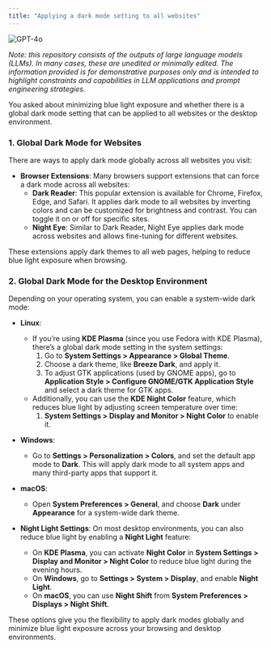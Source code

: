 ```yaml
---
title: "Applying a dark mode setting to all websites"
---
```

![GPT-4o](https://img.shields.io/badge/GPT--4o-3333FF?style=for-the-badge&logo=openai&logoColor=white)



*Note: this repository consists of the outputs of large language models (LLMs). In many cases, these are unedited or minimally edited. The information provided is for demonstrative purposes only and is intended to highlight constraints and capabilities in LLM applications and prompt engineering strategies.*


You asked about minimizing blue light exposure and whether there is a global dark mode setting that can be applied to all websites or the desktop environment.

### 1. **Global Dark Mode for Websites**
There are ways to apply dark mode globally across all websites you visit:

- **Browser Extensions**: Many browsers support extensions that can force a dark mode across all websites:
  - **Dark Reader**: This popular extension is available for Chrome, Firefox, Edge, and Safari. It applies dark mode to all websites by inverting colors and can be customized for brightness and contrast. You can toggle it on or off for specific sites.
  - **Night Eye**: Similar to Dark Reader, Night Eye applies dark mode across websites and allows fine-tuning for different websites.

These extensions apply dark themes to all web pages, helping to reduce blue light exposure when browsing.

### 2. **Global Dark Mode for the Desktop Environment**
Depending on your operating system, you can enable a system-wide dark mode:

- **Linux**:
  - If you’re using **KDE Plasma** (since you use Fedora with KDE Plasma), there’s a global dark mode setting in the system settings:
    1. Go to **System Settings > Appearance > Global Theme**.
    2. Choose a dark theme, like **Breeze Dark**, and apply it.
    3. To adjust GTK applications (used by GNOME apps), go to **Application Style > Configure GNOME/GTK Application Style** and select a dark theme for GTK apps.
  - Additionally, you can use the **KDE Night Color** feature, which reduces blue light by adjusting screen temperature over time:
    1. **System Settings > Display and Monitor > Night Color** to enable it.
  
- **Windows**:
  - Go to **Settings > Personalization > Colors**, and set the default app mode to **Dark**. This will apply dark mode to all system apps and many third-party apps that support it.
  
- **macOS**:
  - Open **System Preferences > General**, and choose **Dark** under **Appearance** for a system-wide dark theme.
  
- **Night Light Settings**:
  On most desktop environments, you can also reduce blue light by enabling a **Night Light** feature:
  - On **KDE Plasma**, you can activate **Night Color** in **System Settings > Display and Monitor > Night Color** to reduce blue light during the evening hours.
  - On **Windows**, go to **Settings > System > Display**, and enable **Night Light**.
  - On **macOS**, you can use **Night Shift** from **System Preferences > Displays > Night Shift**.

These options give you the flexibility to apply dark modes globally and minimize blue light exposure across your browsing and desktop environments.